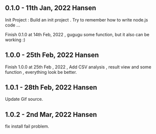 ## 0.1.0 - 11th Jan, 2022 Hansen
Init Project : Build an init project . Try to remember how to write node.js code ...

Finish 0.1.0 at 14th Feb, 2022 , gugugu some function, but it also can be working :)

## 1.0.0 - 25th Feb, 2022 Hansen
Finish 1.0.0 at 25th Feb , 2022 , Add CSV analysis , result view and some function , everything look be better.

## 1.0.1 - 28th Feb, 2022 Hansen
Update Gif source.

## 1.0.2 - 2nd Mar, 2022 Hansen
fix install fail problem.